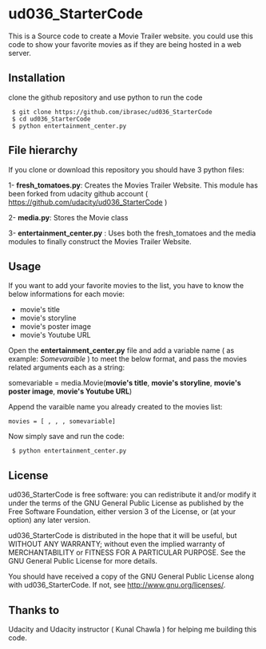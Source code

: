 # ud036_StarterCode
This is a Source code to create a Movie Trailer website.
you could use this code to show your favorite movies as if they are being 
hosted in a web server.


## Installation

clone the github repository and use python to run the code
```
 $ git clone https://github.com/ibrasec/ud036_StarterCode
 $ cd ud036_StarterCode
 $ python entertainment_center.py
```



## File hierarchy

If you clone or download this repository you should have 3 python files:

 1- **fresh_tomatoes.py**: Creates the Movies Trailer Website. This module has been forked from udacity github account ( https://github.com/udacity/ud036_StarterCode )

 2- **media.py**: Stores the Movie class

 3- **entertainment_center.py** : Uses both the fresh_tomatoes and the media modules to finally construct the Movies Trailer Website.


## Usage

If you want to add your favorite movies to the list, you have to know the below
informations for each movie:

* movie's title
* movie's storyline
* movie's poster image
* movie's Youtube URL

Open the **entertainment_center.py** file and add a variable name ( as example: _Somevaraible_ )
to meet the below format, and pass the movies related arguments each as a string:

somevariable = media.Movie(**movie's title**, **movie's storyline**, **movie's poster image**, **movie's Youtube URL**)

Append the varaible name you already created to the movies list:

`movies = [ , , , somevariable]`

Now simply save and run the code:

` $ python entertainment_center.py`


## License

ud036_StarterCode is free software: you can redistribute it and/or modify
it under the terms of the GNU General Public License as published by
the Free Software Foundation, either version 3 of the License, or
(at your option) any later version.

ud036_StarterCode is distributed in the hope that it will be useful,
but WITHOUT ANY WARRANTY; without even the implied warranty of
MERCHANTABILITY or FITNESS FOR A PARTICULAR PURPOSE.  See the
GNU General Public License for more details.

You should have received a copy of the GNU General Public License
along with ud036_StarterCode.  If not, see <http://www.gnu.org/licenses/>.


## Thanks to

Udacity and Udacity instructor ( Kunal Chawla ) for helping me building this code.


